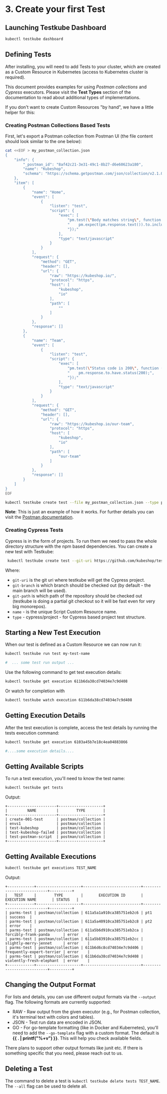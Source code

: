 # 3. Create your first Test

## Launching Testkube Dashboard
```bash
kubectl testkube dashboard
```

## Defining Tests

After installing, you will need to add Tests to your cluster, which are created as a Custom Resource in Kubernetes
(access to Kubernetes cluster is required).

This document provides examples for using  *Postman collections* and *Cypress* executors. Please visit the **Test Types** section of the documentation to read about additional types of implementations.

If you don't want to create Custom Resources "by hand", we have a little helper for this: 

### Creating Postman Collections Based Tests

First, let's export a Postman collection from Postman UI (the file content should look similar to the one below):

```bash
cat <<EOF > my_postman_collection.json
{
	"info": {
		"_postman_id": "8af42c21-3e31-49c1-8b27-d6e60623a180",
		"name": "Kubeshop",
		"schema": "https://schema.getpostman.com/json/collection/v2.1.0/collection.json"
	},
	"item": [
		{
			"name": "Home",
			"event": [
				{
					"listen": "test",
					"script": {
						"exec": [
							"pm.test(\"Body matches string\", function () {",
							"    pm.expect(pm.response.text()).to.include(\"Accelerator\");",
							"});"
						],
						"type": "text/javascript"
					}
				}
			],
			"request": {
				"method": "GET",
				"header": [],
				"url": {
					"raw": "https://kubeshop.io/",
					"protocol": "https",
					"host": [
						"kubeshop",
						"io"
					],
					"path": [
						""
					]
				}
			},
			"response": []
		},
		{
			"name": "Team",
			"event": [
				{
					"listen": "test",
					"script": {
						"exec": [
							"pm.test(\"Status code is 200\", function () {",
							"    pm.response.to.have.status(200);",
							"});"
						],
						"type": "text/javascript"
					}
				}
			],
			"request": {
				"method": "GET",
				"header": [],
				"url": {
					"raw": "https://kubeshop.io/our-team",
					"protocol": "https",
					"host": [
						"kubeshop",
						"io"
					],
					"path": [
						"our-team"
					]
				}
			},
			"response": []
		}
	]
}
EOF
```

```bash
kubectl testkube create test --file my_postman_collection.json --type postman/collection --name my-test-name 
```

**Note**: This is just an example of how it works. For further details you can visit the [Postman documentation](test-types/executor-postman.md).

### Creating Cypress Tests

Cypress is in the form of projects. To run them we need to pass the whole directory structure with the npm based dependencies. You can create a new test with Testkube:

```bash
 kubectl testkube create test --git-uri https://github.com/kubeshop/testkube-executor-cypress.git --git-branch main --git-path examples --name my-test-name --type cypress/project
```

Where:

- `git-uri` is the git uri where testkube will get the Cypress project.
- `git-branch` is which branch should be checked out (by default - the main branch will be used).
- `git-path` is which path of the repository should be checked out (testkube is doing a partial git checkout so it will be fast even for very big monorepos).
- `name` - is the unique Script Custom Resource name.
- `type` - cypress/project - for Cypress based project test structure.

## Starting a New Test Execution

When our test is defined as a Custom Resource we can now run it:

```bash
kubectl testkube run test my-test-name 

#  ... some test run output ...

```
Use the following command to get test execution details:
```bash
kubectl testkube get execution 611b6da38cd74034e7c9d408

```
Or watch for completion with
```bash
kubectl testkube watch execution 611b6da38cd74034e7c9d408

```

## Getting Execution Details

After the test execution is complete, access the test details by running the
tests execution command:

```bash
kubectl testkube get execution 6103a45b7e18c4ea04883866

#....some execution details....

```

## Getting Available Scripts

To run a test execution, you'll need to know the test name:

```bash
kubectl testkube get tests

```
Output:
```
+----------------------+--------------------+
|         NAME         |        TYPE        |
+----------------------+--------------------+
| create-001-test      | postman/collection |
| envs1                | postman/collection |
| test-kubeshop        | postman/collection |
| test-kubeshop-failed | postman/collection |
| test-postman-script  | postman/collection |
+----------------------+--------------------+

```

## Getting Available Executions

```bash
kubectl testkube get executions TEST_NAME
```
Output:
```
+------------+--------------------+--------------------------+---------------------------+----------+
|   TEST     |        TYPE        |       EXECUTION ID       |      EXECUTION NAME       | STATUS   |
+------------+--------------------+--------------------------+---------------------------+----------+
| parms-test | postman/collection | 611a5a1a910ca385751eb2c6 | pt1                       | success  |
| parms-test | postman/collection | 611a5a40910ca385751eb2c8 | pt2                       | error    |
| parms-test | postman/collection | 611a5b6d910ca385751eb2ca | forcibly-frank-panda      | error    |
| parms-test | postman/collection | 611a5b83910ca385751eb2cc | slightly-merry-jennet     | error    |
| parms-test | postman/collection | 611b6d6c8cd74034e7c9d406 | frequently-expert-terrier | error    |
| parms-test | postman/collection | 611b6da38cd74034e7c9d408 | violently-fresh-elephant  | error    |
+------------+--------------------+--------------------------+---------------------------+----------+
```

## Changing the Output Format

For lists and details, you can use different output formats via the `--output` flag. The following formats are currently supported:

- RAW - Raw output from the given executor (e.g., for Postman collection, it's terminal text with colors and tables).
- JSON - Test run data are encoded in JSON.
- GO - For go-template formatting (like in Docker and Kubernetes), you'll need to add the `--go-template` flag with a custom format. The default is **{{ . | printf("%+v") }}**. This will help you check available fields.

There plans to support other output formats like junit etc. If there is something specific that you need, please reach out to us.

## Deleting a Test

The command to delete a test is `kubectl testkube delete tests TEST_NAME`. The `--all` flag can be used to delete all.
